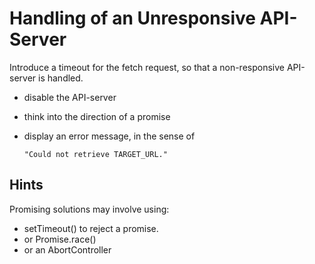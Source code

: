 # Handling of an Unresponsive API-Server

Introduce a timeout for the fetch request, so that a non-responsive API-server is handled.

- disable the API-server
- think into the direction of a promise

- display an error message, in the sense of

  `"Could not retrieve TARGET_URL."`

## Hints

Promising solutions may involve using:
- setTimeout() to reject a promise.
- or Promise.race()
- or an AbortController
